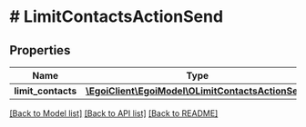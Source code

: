 # # LimitContactsActionSend

## Properties

Name | Type | Description | Notes
------------ | ------------- | ------------- | -------------
**limit_contacts** | [**\EgoiClient\EgoiModel\OLimitContactsActionSend**](OLimitContactsActionSend.md) |  | [optional]

[[Back to Model list]](../../README.md#models) [[Back to API list]](../../README.md#endpoints) [[Back to README]](../../README.md)
